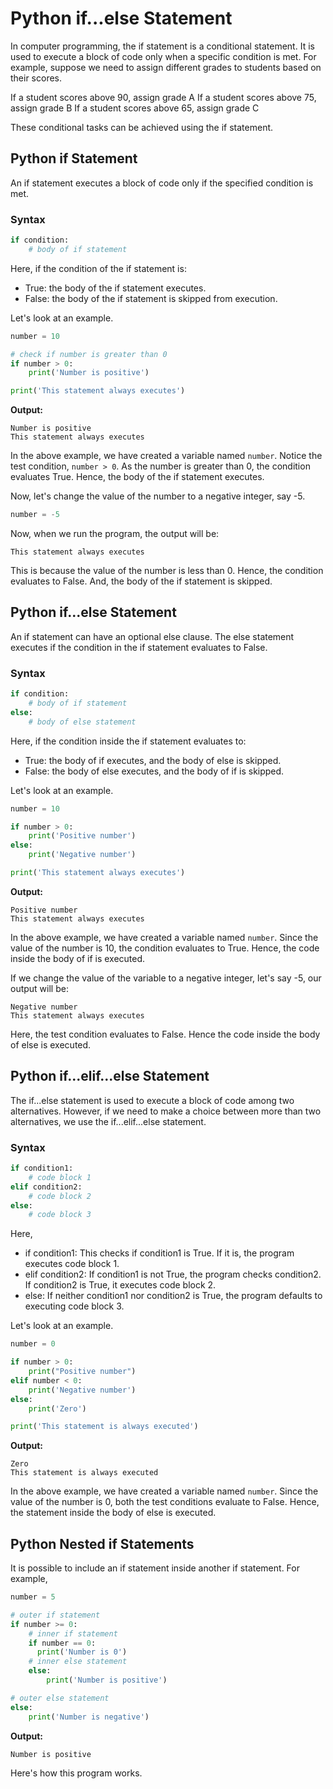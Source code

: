 # Python if...else Statement

In computer programming, the if statement is a conditional statement. It is used to execute a block of code only when a specific condition is met. For example, suppose we need to assign different grades to students based on their scores.

If a student scores above 90, assign grade A If a student scores above 75, assign grade B If a student scores above 65, assign grade C

These conditional tasks can be achieved using the if statement.

## Python if Statement

An if statement executes a block of code only if the specified condition is met.

### Syntax

```python
if condition:
    # body of if statement
```

Here, if the condition of the if statement is:

- True: the body of the if statement executes.
- False: the body of the if statement is skipped from execution.

Let's look at an example.

```python
number = 10

# check if number is greater than 0
if number > 0:
    print('Number is positive')

print('This statement always executes')
```

**Output:**

```
Number is positive
This statement always executes
```

In the above example, we have created a variable named `number`. Notice the test condition, `number > 0`. As the number is greater than 0, the condition evaluates True. Hence, the body of the if statement executes.

Now, let's change the value of the number to a negative integer, say -5.

```python
number = -5
```

Now, when we run the program, the output will be:

```
This statement always executes
```

This is because the value of the number is less than 0. Hence, the condition evaluates to False. And, the body of the if statement is skipped.

## Python if...else Statement

An if statement can have an optional else clause. The else statement executes if the condition in the if statement evaluates to False.

### Syntax

```python
if condition:
    # body of if statement
else:
    # body of else statement
```

Here, if the condition inside the if statement evaluates to:

- True: the body of if executes, and the body of else is skipped.
- False: the body of else executes, and the body of if is skipped.

Let's look at an example.

```python
number = 10

if number > 0:
    print('Positive number')
else:
    print('Negative number')

print('This statement always executes')
```

**Output:**

```
Positive number
This statement always executes
```

In the above example, we have created a variable named `number`. Since the value of the number is 10, the condition evaluates to True. Hence, the code inside the body of if is executed.

If we change the value of the variable to a negative integer, let's say -5, our output will be:

```
Negative number
This statement always executes
```

Here, the test condition evaluates to False. Hence the code inside the body of else is executed.

## Python if...elif...else Statement

The if...else statement is used to execute a block of code among two alternatives. However, if we need to make a choice between more than two alternatives, we use the if...elif...else statement.

### Syntax

```python
if condition1:
    # code block 1
elif condition2:
    # code block 2
else:
    # code block 3
```

Here,

- if condition1: This checks if condition1 is True. If it is, the program executes code block 1.
- elif condition2: If condition1 is not True, the program checks condition2. If condition2 is True, it executes code block 2.
- else: If neither condition1 nor condition2 is True, the program defaults to executing code block 3.

Let's look at an example.

```python
number = 0

if number > 0:
    print("Positive number")
elif number < 0:
    print('Negative number')
else:
    print('Zero')

print('This statement is always executed')
```

**Output:**

```
Zero
This statement is always executed
```

In the above example, we have created a variable named `number`. Since the value of the number is 0, both the test conditions evaluate to False. Hence, the statement inside the body of else is executed.

## Python Nested if Statements

It is possible to include an if statement inside another if statement. For example,

```python
number = 5

# outer if statement
if number >= 0:
    # inner if statement
    if number == 0:
      print('Number is 0')
    # inner else statement
    else:
        print('Number is positive')

# outer else statement
else:
    print('Number is negative')
```

**Output:**

```
Number is positive
```

Here's how this program works.
```
